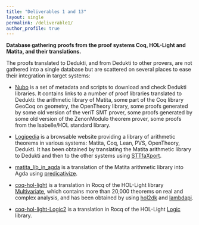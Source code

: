 ```yaml
---
title: "Deliverables 1 and 13"
layout: single
permalink: /deliverable1/
author_profile: true
---
```


**Database gathering proofs from the proof systems Coq, HOL-Light and Matita, and their translations.**

The proofs translated to Dedukti, and from Dedukti to other provers, are not gathered into a single database but are scattered on several places to ease their integration in target systems:

- [Nubo](https://github.com/Deducteam/nubo/) is a set of metadata and scripts to download and check Dedukti libraries. It contains links to a number of proof libraries translated to Dedukti: the arithmetic library of Matita, some part of the Coq library GeoCoq on geometry, the OpenTheory library, some proofs generated by some old version of the veriT SMT prover, some proofs generated by some old version of the ZenonModulo theorem prover, some proofs from the Isabelle/HOL standard library.

- [Logipedia](http://logipedia.inria.fr/) is a browsable website providing a library of arithmetic theorems in various systems: Matita, Coq, Lean, PVS, OpenTheory, Dedukti. It has been obtained by translating the Matita arithmetic library to Dedukti and then to the other systems using [STTfaXport](https://github.com/Deducteam/sttfaxport).

- [matita\_lib\_in\_agda](https://github.com/thiagofelicissimo/matita_lib_in_agda) is a translation of the Matita arithmetic library into Agda using [predicativize](https://github.com/Deducteam/predicativize).

- [coq-hol-light](https://github.com/Deducteam/coq-hol-light) is a translation in Rocq of the HOL-Light library [Multivariate](https://github.com/jrh13/hol-light/blob/master/Multivariate/make_complex.ml), which contains more than 20,000 theorems on real and complex analysis, and has been obtained by using [hol2dk](https://github.com/Deducteam/hol2dk) and [lambdapi](https://github.com/Deducteam/lambdapi).

- [coq-hol-light-Logic2](https://github.com/Deducteam/coq-hol-light-Logic2) is a translation in Rocq of the HOL-Light [Logic](https://github.com/jrh13/hol-light/blob/master/Logic/make.ml) library.

